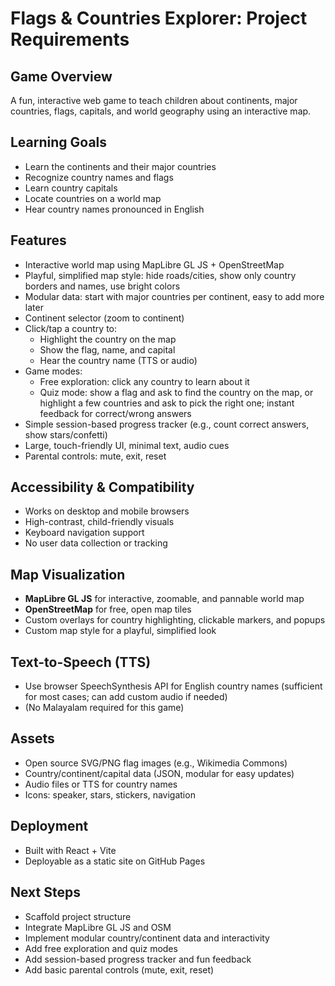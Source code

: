 # Flags & Countries Explorer: Project Requirements

## Game Overview
A fun, interactive web game to teach children about continents, major countries, flags, capitals, and world geography using an interactive map.

## Learning Goals
- Learn the continents and their major countries
- Recognize country names and flags
- Learn country capitals
- Locate countries on a world map
- Hear country names pronounced in English

## Features
- Interactive world map using MapLibre GL JS + OpenStreetMap
- Playful, simplified map style: hide roads/cities, show only country borders and names, use bright colors
- Modular data: start with major countries per continent, easy to add more later
- Continent selector (zoom to continent)
- Click/tap a country to:
  - Highlight the country on the map
  - Show the flag, name, and capital
  - Hear the country name (TTS or audio)
- Game modes:
  - Free exploration: click any country to learn about it
  - Quiz mode: show a flag and ask to find the country on the map, or highlight a few countries and ask to pick the right one; instant feedback for correct/wrong answers
- Simple session-based progress tracker (e.g., count correct answers, show stars/confetti)
- Large, touch-friendly UI, minimal text, audio cues
- Parental controls: mute, exit, reset

## Accessibility & Compatibility
- Works on desktop and mobile browsers
- High-contrast, child-friendly visuals
- Keyboard navigation support
- No user data collection or tracking

## Map Visualization
- **MapLibre GL JS** for interactive, zoomable, and pannable world map
- **OpenStreetMap** for free, open map tiles
- Custom overlays for country highlighting, clickable markers, and popups
- Custom map style for a playful, simplified look

## Text-to-Speech (TTS)
- Use browser SpeechSynthesis API for English country names (sufficient for most cases; can add custom audio if needed)
- (No Malayalam required for this game)

## Assets
- Open source SVG/PNG flag images (e.g., Wikimedia Commons)
- Country/continent/capital data (JSON, modular for easy updates)
- Audio files or TTS for country names
- Icons: speaker, stars, stickers, navigation

## Deployment
- Built with React + Vite
- Deployable as a static site on GitHub Pages

## Next Steps
- Scaffold project structure
- Integrate MapLibre GL JS and OSM
- Implement modular country/continent data and interactivity
- Add free exploration and quiz modes
- Add session-based progress tracker and fun feedback
- Add basic parental controls (mute, exit, reset) 